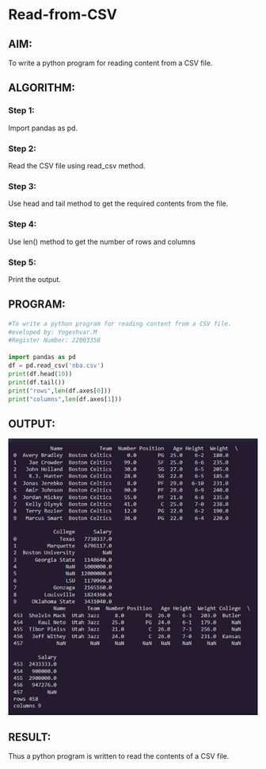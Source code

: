 # Read-from-CSV

## AIM:
 To write a python program for reading content from a CSV file.
## ALGORITHM:
### Step 1:
Import pandas as pd.
### Step 2:
Read the CSV file using read_csv method.
### Step 3:
Use head and tail method to get the required contents from the file.
### Step 4:
Use len() method to get the number of rows and columns
### Step 5:
Print the output.

## PROGRAM:
```python
#To write a python program for reading content from a CSV file.
#eveloped by: Yogeshvar.M
#Register Number: 22003358

import pandas as pd
df = pd.read_csv('nba.csv')
print(df.head(10))
print(df.tail())
print("rows",len(df.axes[0]))
print("columns",len(df.axes[1]))
```

## OUTPUT:
![output](csv.png)

## RESULT:
Thus a python program is written to read the contents of a CSV file.
